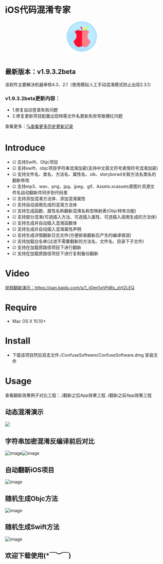 # iOS代码混淆专家   

<div align=center><img src="https://github.com/netyouli/WHC_ConfuseSoftware/blob/master/ConfuseSoftware/logo.png" width = "100" height = "100"/></div></br>

## 最新版本：v1.9.3.2beta

该软件主要解决机器审核4.3、2.1（使用模拟人工手动混淆模式防止出现2.3.1）

### v1.9.3.2beta更新内容：
- 1.修复自动登录失败问题
- 2.修复更新项目配置出现特需文件名更新失败导致爆红问题


查看更多：[🔍查看更多历史更新记录](https://github.com/netyouli/WHC_ConfuseSoftware/blob/master/history_readme.md)

Introduce
==============
-  ☑ 支持Swift、Objc项目
-  ☑ 支持swift、objc项目字符串混淆加密(支持中文英文符号表情符号混淆加密)
-  ☑ 支持文件名、类名、方法名、属性名、xib、storyborad关联方法名类名的翻新修改
-  ☑ 支持mp3、wav、png、jpg、jpeg、gif、Assets.xcassets里图片资源文件名自动翻新并同步到代码里
-  ☑ 支持添加混淆方法体、添加混淆属性
-  ☑ 支持自动调用生成的混淆方法体
-  ☑ 支持生成函数、属性名称翻新混淆名称宏映射表(Objc特有功能)
-  ☑ 支持部分混淆(可选插入方法、可选插入属性、可选插入调用生成的方法体)
-  ☑ 支持生成并自动插入混淆函数体
-  ☑ 支持生成并自动插入混淆属性声明
-  ☑ 支持生成详情翻新日志文件(方便排查翻新后产生的编译错误)
-  ☑ 支持加载白名单(过滤不需要翻新的方法名、文件名、目录下子文件)
-  ☑ 支持在加载原路径项目下进行翻新
-  ☑ 支持在加载原路径项目下进行复制备份翻新

Video
==============
[视频翻新演示：](https://pan.baidu.com/s/1_ji0en1xhPd8s_zIrt2LEQ)https://pan.baidu.com/s/1_ji0en1xhPd8s_zIrt2LEQ

Require
==============
* Mac OS X 10.10+

Install
==============
* 下载该项目然后双击文件./ConfuseSoftware/ConfuseSoftware.dmg 安装文件

Usage
==============
查看翻新效果例子对比工程：./翻新之后App效果工程   ./翻新之前App效果工程

## 动态混淆演示
![](https://github.com/netyouli/WHC_ConfuseSoftware/blob/master/ConfuseSoftware/demo.gif)

## 字符串加密混淆反编译前后对比
![image](https://github.com/netyouli/WHC_ConfuseSoftware/blob/master/ConfuseSoftware/1.png)![image](https://github.com/netyouli/WHC_ConfuseSoftware/blob/master/ConfuseSoftware/2.png)

## 自动翻新iOS项目
![image](https://github.com/netyouli/WHC_ConfuseSoftware/blob/master/ConfuseSoftware/翻新1.png)

## 随机生成Objc方法
![image](https://github.com/netyouli/WHC_ConfuseSoftware/blob/master/ConfuseSoftware/翻新3.png)

## 随机生成Swift方法
![image](https://github.com/netyouli/WHC_ConfuseSoftware/blob/master/ConfuseSoftware/翻新2.png)



## 欢迎下载使用(*￣︶￣)